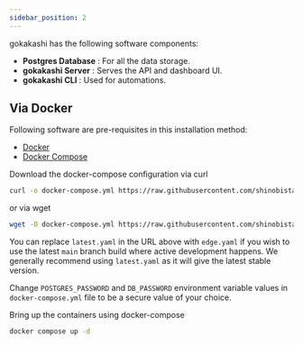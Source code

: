 ```yaml
---
sidebar_position: 2
---
```


gokakashi has the following software components:

- __Postgres Database__ : For all the data storage.
- __gokakashi Server__ : Serves the API and dashboard UI.
- __gokakashi CLI__ : Used for automations.

## Via Docker

Following software are pre-requisites in this installation method:

- [Docker](https://docs.docker.com/engine/install/)
- [Docker Compose](https://docs.docker.com/compose/install/)

Download the docker-compose configuration via curl

```sh
curl -o docker-compose.yml https://raw.githubusercontent.com/shinobistack/gokakashi/refs/heads/main/docker/compose/releases/latest.yaml
```
or via wget
```sh
wget -O docker-compose.yml https://raw.githubusercontent.com/shinobistack/gokakashi/refs/heads/main/docker/compose/releases/latest.yaml
```

You can replace `latest.yaml` in the URL above with `edge.yaml` if you wish to use the latest `main` branch build where active development happens. We generally recommend using `latest.yaml` as it will give the latest stable version.

Change `POSTGRES_PASSWORD` and `DB_PASSWORD` environment variable values in `docker-compose.yml` file to be a secure value of your choice.

Bring up the containers using docker-compose
```sh
docker compose up -d
```
